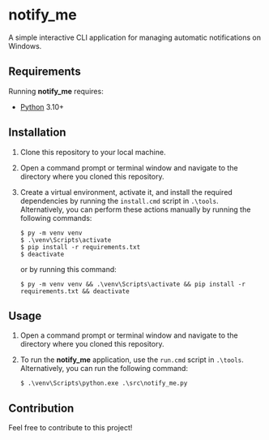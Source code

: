 # notify_me

A simple interactive CLI application for managing automatic notifications on Windows.

## Requirements

Running **notify_me** requires:

* [Python](https://www.python.org/downloads/ "Download Python") 3.10+

## Installation

1. Clone this repository to your local machine.

2. Open a command prompt or terminal window and navigate to the directory where you cloned this repository.

3. Create a virtual environment, activate it, and install the required dependencies by running the `install.cmd` script
   in `.\tools`. Alternatively, you can perform these actions manually by running the following commands:

       $ py -m venv venv
       $ .\venv\Scripts\activate
       $ pip install -r requirements.txt
       $ deactivate

   or by running this command:

       $ py -m venv venv && .\venv\Scripts\activate && pip install -r requirements.txt && deactivate

## Usage

1. Open a command prompt or terminal window and navigate to the directory where you cloned this repository.

2. To run the **notify_me** application, use the `run.cmd` script in `.\tools`. Alternatively, you can run the following
   command:

       $ .\venv\Scripts\python.exe .\src\notify_me.py

## Contribution

Feel free to contribute to this project!